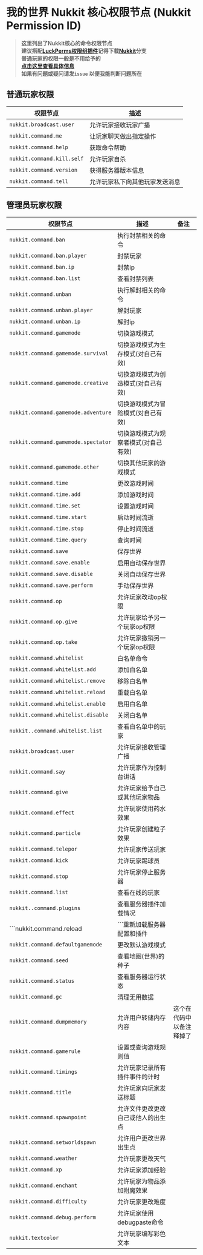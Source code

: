 # 我的世界 Nukkit 核心权限节点 (Nukkit Permission ID)
> **这里列出了Nukkit核心的命令权限节点**  
> **建议搭配[LuckPerms权限组插件](https://github.com/LuckPerms/LuckPerms)记得下载[Nukkit](https://luckperms.net/download)分支**  
> **普通玩家的权限一般是不用给予的**  
> **[点击这里查看具体信息](https://github.com/CloudburstMC/Nukkit/blob/master/src/main/java/cn/nukkit/permission/DefaultPermissions.java)**  
> **如果有问题或疑问请发`issue` 以便我能判断问题所在**
## 普通玩家权限
|权限节点|描述|
|-|-|
|```nukkit.broadcast.user```|允许玩家接收玩家广播|
|```nukkit.command.me```|让玩家聊天做出指定操作|
|```nukkit.command.help```|获取命令帮助|
|```nukkit.command.kill.self```|允许玩家自杀|
|```nukkit.command.version```|获得服务器版本信息|
|```nukkit.command.tell```|允许玩家私下向其他玩家发送消息|
## 管理员玩家权限
|权限节点|描述|备注|
|-|-|-|
|```nukkit.command.ban```|执行封禁相关的命令||
|```nukkit.command.ban.player```|封禁玩家||
|```nukkit.command.ban.ip```|封禁ip||
|```nukkit.command.ban.list```|查看封禁列表||
|```nukkit.command.unban```|执行解封相关的命令||
|```nukkit.command.unban.player```|解封玩家||
|```nukkit.command.unban.ip```|解封ip||
|```nukkit.command.gamemode```|切换游戏模式||
|```nukkit.command.gamemode.survival```|切换游戏模式为生存模式(对自己有效)||
|```nukkit.command.gamemode.creative```|切换游戏模式为创造模式(对自己有效)||
|```nukkit.command.gamemode.adventure```|切换游戏模式为冒险模式(对自己有效)||
|```nukkit.command.gamemode.spectator```|切换游戏模式为观察者模式(对自己有效)||
|```nukkit.command.gamemode.other```|切换其他玩家的游戏模式||
|```nukkit.command.time```|更改游戏时间||
|```nukkit.command.time.add```|添加游戏时间||
|```nukkit.command.time.set```|设置游戏时间||
|```nukkit.command.time.start```|启动时间流逝||
|```nukkit.command.time.stop```|停止时间流逝||
|```nukkit.command.time.query```|查询时间||
|```nukkit.command.save```|保存世界||
|```nukkit.command.save.enable```|启用自动保存世界||
|```nukkit.command.save.disable```|关闭自动保存世界||
|```nukkit.command.save.perform```|手动保存世界||
|```nukkit.command.op```|允许玩家改动op权限||
|```nukkit.command.op.give```|允许玩家给予另一个玩家op权限||
|```nukkit.command.op.take```|允许玩家撤销另一个玩家op权限||
|```nukkit.command.whitelist```|白名单命令||
|```nukkit.command.whitelist.add```|添加白名单||
|```nukkit.command.whitelist.remove```|移除白名单||
|```nukkit.command.whitelist.reload```|重载白名单||
|```nukkit.command.whitelist.enabl```e|启用白名单||
|```nukkit.command.whitelist.disable```|关闭白名单||
|```nukkit..command.whitelist.list```|查看白名单中的玩家||
|```nukkit.broadcast.user```|允许玩家接收管理广播||
|```nukkit.command.say```|允许玩家作为控制台讲话||
|```nukkit.command.give```|允许玩家给予自己或其他玩家物品||
|```nukkit.command.effect```|允许玩家使用药水效果||
|```nukkit.command.particle```|允许玩家创建粒子效果||
|```nukkit.command.telepor```|允许玩家传送玩家||
|```nukkit.command.kick```|允许玩家踢球员||
|```nukkit.command.stop```|允许玩家停止服务器||
|```nukkit.command.list```|查看在线的玩家||
|```nukkit..command.plugins```|查看服务器插件加载情况||
|```nukkit.command.reload|```重新加载服务器配置和插件||
|```nukkit.command.defaultgamemode```|更改默认游戏模式||
|```nukkit.command.seed```|查看地图(世界)的种子||
|```nukkit.command.status```|查看服务器运行状态||
|```nukkit.command.gc```|清理无用数据||
|```nukkit.command.dumpmemory```|允许用户转储内存内容|这个在代码中以备注释掉了|
|```nukkit.command.gamerule```|设置或查询游戏规则值||
|```nukkit.command.timings```|允许玩家记录所有插件事件的计时||
|```nukkit.command.title```|允许玩家向玩家发送标题||
|```nukkit.command.spawnpoint```|允许文件更改更改自己或他人的出生点||
|```nukkit.command.setworldspawn```|允许用户更改世界出生点||
|```nukkit.command.weather```|允许玩家更改天气||
|```nukkit.command.xp```|允许玩家添加经验||
|```nukkit.command.enchant```|允许玩家为物品添加附魔效果||
|```nukkit.command.difficulty```|允许玩家更改难度||
|```nukkit.command.debug.perform```|允许玩家使用debugpaste命令||
|```nukkit.textcolor```|允许玩家编写彩色文本||